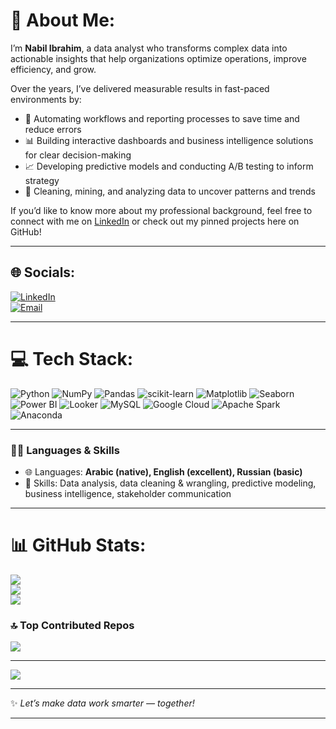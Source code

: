 # 💫 About Me:
I’m **Nabil Ibrahim**, a data analyst who transforms complex data into actionable insights that help organizations optimize operations, improve efficiency, and grow.  

Over the years, I’ve delivered measurable results in fast-paced environments by:
- 🚀 Automating workflows and reporting processes to save time and reduce errors
- 📊 Building interactive dashboards and business intelligence solutions for clear decision-making
- 📈 Developing predictive models and conducting A/B testing to inform strategy
- 🧹 Cleaning, mining, and analyzing data to uncover patterns and trends

If you’d like to know more about my professional background, feel free to connect with me on [LinkedIn](https://www.linkedin.com/in/nabil-ibrahim-1004621a4/) or check out my pinned projects here on GitHub!

---

## 🌐 Socials:
[![LinkedIn](https://img.shields.io/badge/LinkedIn-%230077B5.svg?logo=linkedin&logoColor=white)](https://www.linkedin.com/in/nabil-ibrahim-1004621a4/)  
[![Email](https://img.shields.io/badge/Email-D14836?logo=gmail&logoColor=white)](mailto:nabilibrahim.776@gmail.com) 

---

# 💻 Tech Stack:
![Python](https://img.shields.io/badge/python-3670A0?style=for-the-badge&logo=python&logoColor=ffdd54) 
![NumPy](https://img.shields.io/badge/numpy-%23013243.svg?style=for-the-badge&logo=numpy&logoColor=white) 
![Pandas](https://img.shields.io/badge/pandas-%23150458.svg?style=for-the-badge&logo=pandas&logoColor=white) 
![scikit-learn](https://img.shields.io/badge/scikit--learn-%23F7931E.svg?style=for-the-badge&logo=scikit-learn&logoColor=white) 
![Matplotlib](https://img.shields.io/badge/Matplotlib-%23ffffff.svg?style=for-the-badge&logo=Matplotlib&logoColor=black) 
![Seaborn](https://img.shields.io/badge/seaborn-%23144D53.svg?style=for-the-badge&logoColor=white) 
![Power BI](https://img.shields.io/badge/power_bi-F2C811?style=for-the-badge&logo=powerbi&logoColor=black) 
![Looker](https://img.shields.io/badge/looker-4285F4.svg?style=for-the-badge&logo=looker&logoColor=white) 
![MySQL](https://img.shields.io/badge/mysql-4479A1.svg?style=for-the-badge&logo=mysql&logoColor=white) 
![Google Cloud](https://img.shields.io/badge/GoogleCloud-%234285F4.svg?style=for-the-badge&logo=google-cloud&logoColor=white) 
![Apache Spark](https://img.shields.io/badge/Apache%20Spark-FDEE21?style=for-the-badge&logo=apachespark&logoColor=black) 
![Anaconda](https://img.shields.io/badge/Anaconda-%2344A833.svg?style=for-the-badge&logo=anaconda&logoColor=white)

---

### 👨‍💻 Languages & Skills
- 🌐 Languages: **Arabic (native), English (excellent), Russian (basic)**
- 🧰 Skills: Data analysis, data cleaning & wrangling, predictive modeling, business intelligence, stakeholder communication

---

# 📊 GitHub Stats:
![](https://github-readme-stats.vercel.app/api?username=nabil816&theme=dark&hide_border=false&include_all_commits=true&count_private=true)<br/>
![](https://nirzak-streak-stats.vercel.app/?user=nabil816&theme=dark&hide_border=false)<br/>
![](https://github-readme-stats.vercel.app/api/top-langs/?username=nabil816&theme=dark&hide_border=false&layout=compact)

### 🔝 Top Contributed Repos
![](https://github-contributor-stats.vercel.app/api?username=nabil816&limit=5&theme=dark&combine_all_yearly_contributions=true)

---
[![](https://visitcount.itsvg.in/api?id=nabil816&icon=0&color=0)](https://visitcount.itsvg.in)

---

✨ *Let’s make data work smarter — together!*







---






